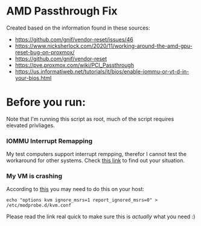 # AMD Passthrough Fix
Created based on the information found in these sources:
- https://github.com/gnif/vendor-reset/issues/46
- https://www.nicksherlock.com/2020/11/working-around-the-amd-gpu-reset-bug-on-proxmox/
- https://github.com/gnif/vendor-reset
- https://pve.proxmox.com/wiki/PCI_Passthrough
- https://us.informatiweb.net/tutorials/it/bios/enable-iommu-or-vt-d-in-your-bios.html

# Before you run:
Note that I'm running this script as root, much of the script requires elevated privliages.

### IOMMU Interrupt Remapping
My test computers support interrupt rempping, therefor I cannot test the workaround for other systems.
Check [this link](https://pve.proxmox.com/wiki/PCI_Passthrough#Verify_IOMMU_interrupt_remapping_is_enabled) to find out your situation.

### My VM is crashing
According to [this](https://pve.proxmox.com/wiki/PCI_Passthrough#Tips) you may need to do this on your host:
```
echo "options kvm ignore_msrs=1 report_ignored_msrs=0" > /etc/modprobe.d/kvm.conf
```
Please read the link real quick to make sure this is *actually* what you need :)